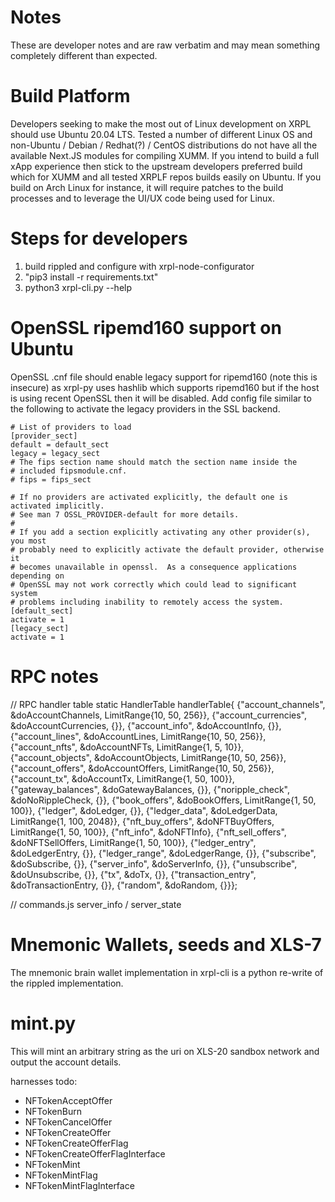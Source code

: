 # Notes

These are developer notes and are raw verbatim and may mean something completely different than expected.

# Build Platform

Developers seeking to make the most out of Linux development on XRPL should use Ubuntu 20.04 LTS. Tested
a number of different Linux OS and non-Ubuntu / Debian / Redhat(?) / CentOS distributions do not have all
the available Next.JS modules for compiling XUMM. If you intend to build a full xApp experience then stick
to the upstream developers preferred build which for XUMM and all tested XRPLF repos builds easily on
Ubuntu. If you build on Arch Linux for instance, it will require patches to the build processes and to 
leverage the UI/UX code being used for Linux.

# Steps for developers

1. build rippled and configure with xrpl-node-configurator 
2. "pip3 install -r requirements.txt"
3. python3 xrpl-cli.py --help  

# OpenSSL ripemd160 support on Ubuntu

OpenSSL .cnf file should enable legacy support for ripemd160 (note this is insecure) as xrpl-py
uses hashlib which supports ripemd160 but if the host is using recent OpenSSL then it will be disabled.
Add config file similar to the following to activate the legacy providers in the SSL backend.

```` 
# List of providers to load
[provider_sect]
default = default_sect
legacy = legacy_sect
# The fips section name should match the section name inside the
# included fipsmodule.cnf.
# fips = fips_sect

# If no providers are activated explicitly, the default one is activated implicitly.
# See man 7 OSSL_PROVIDER-default for more details.
#
# If you add a section explicitly activating any other provider(s), you most
# probably need to explicitly activate the default provider, otherwise it
# becomes unavailable in openssl.  As a consequence applications depending on
# OpenSSL may not work correctly which could lead to significant system
# problems including inability to remotely access the system.
[default_sect]
activate = 1
[legacy_sect]
activate = 1 
````

# RPC notes
// RPC handler table
static HandlerTable handlerTable{
    {"account_channels", &doAccountChannels, LimitRange{10, 50, 256}},
    {"account_currencies", &doAccountCurrencies, {}},
    {"account_info", &doAccountInfo, {}},
    {"account_lines", &doAccountLines, LimitRange{10, 50, 256}},
    {"account_nfts", &doAccountNFTs, LimitRange{1, 5, 10}},
    {"account_objects", &doAccountObjects, LimitRange{10, 50, 256}},
    {"account_offers", &doAccountOffers, LimitRange{10, 50, 256}},
    {"account_tx", &doAccountTx, LimitRange{1, 50, 100}},
    {"gateway_balances", &doGatewayBalances, {}},
    {"noripple_check", &doNoRippleCheck, {}},
    {"book_offers", &doBookOffers, LimitRange{1, 50, 100}},
    {"ledger", &doLedger, {}},
    {"ledger_data", &doLedgerData, LimitRange{1, 100, 2048}},
    {"nft_buy_offers", &doNFTBuyOffers, LimitRange{1, 50, 100}},
    {"nft_info", &doNFTInfo},
    {"nft_sell_offers", &doNFTSellOffers, LimitRange{1, 50, 100}},
    {"ledger_entry", &doLedgerEntry, {}},
    {"ledger_range", &doLedgerRange, {}},
    {"subscribe", &doSubscribe, {}},
    {"server_info", &doServerInfo, {}},
    {"unsubscribe", &doUnsubscribe, {}},
    {"tx", &doTx, {}},
    {"transaction_entry", &doTransactionEntry, {}},
    {"random", &doRandom, {}}};

// commands.js 
server_info / server_state

# Mnemonic Wallets, seeds and XLS-7

The mnemonic brain wallet implementation in xrpl-cli is a python re-write of the rippled implementation. 

# mint.py

This will mint an arbitrary string as the uri on XLS-20 sandbox network and output the account details.

harnesses todo:
* NFTokenAcceptOffer
* NFTokenBurn
* NFTokenCancelOffer
* NFTokenCreateOffer
* NFTokenCreateOfferFlag
* NFTokenCreateOfferFlagInterface
* NFTokenMint
* NFTokenMintFlag
* NFTokenMintFlagInterface
